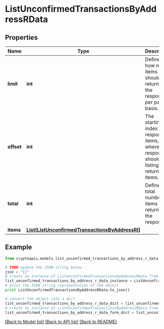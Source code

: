 # ListUnconfirmedTransactionsByAddressRData


## Properties
Name | Type | Description | Notes
------------ | ------------- | ------------- | -------------
**limit** | **int** | Defines how many items should be returned in the response per page basis. | 
**offset** | **int** | The starting index of the response items, i.e. where the response should start listing the returned items. | 
**total** | **int** | Defines the total number of items returned in the response. | 
**items** | [**List[ListUnconfirmedTransactionsByAddressRI]**](ListUnconfirmedTransactionsByAddressRI.md) |  | 

## Example

```python
from cryptoapis.models.list_unconfirmed_transactions_by_address_r_data import ListUnconfirmedTransactionsByAddressRData

# TODO update the JSON string below
json = "{}"
# create an instance of ListUnconfirmedTransactionsByAddressRData from a JSON string
list_unconfirmed_transactions_by_address_r_data_instance = ListUnconfirmedTransactionsByAddressRData.from_json(json)
# print the JSON string representation of the object
print ListUnconfirmedTransactionsByAddressRData.to_json()

# convert the object into a dict
list_unconfirmed_transactions_by_address_r_data_dict = list_unconfirmed_transactions_by_address_r_data_instance.to_dict()
# create an instance of ListUnconfirmedTransactionsByAddressRData from a dict
list_unconfirmed_transactions_by_address_r_data_form_dict = list_unconfirmed_transactions_by_address_r_data.from_dict(list_unconfirmed_transactions_by_address_r_data_dict)
```
[[Back to Model list]](../README.md#documentation-for-models) [[Back to API list]](../README.md#documentation-for-api-endpoints) [[Back to README]](../README.md)


